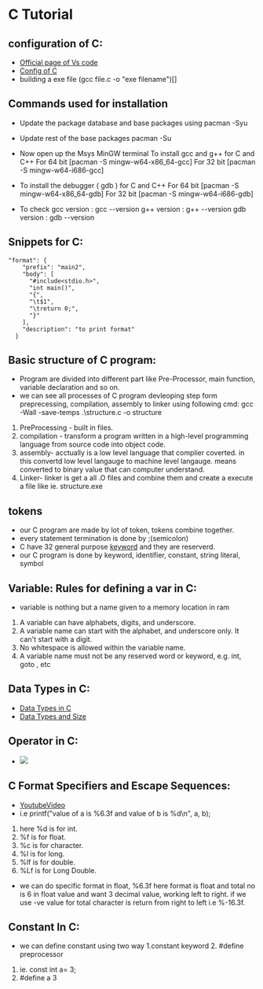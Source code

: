 # C Tutorial

## configuration of C:

- [Official page of Vs code](https://code.visualstudio.com/docs/cpp/config-mingw)
- [Config of C ](https://www.youtube.com/watch?v=0HD0pqVtsmw&list=LL&index=6&t=620s)
- building a exe file (gcc file.c -o "exe filename")[]

## Commands used  for installation
- Update the package database and base packages using
pacman -Syu

- Update rest of the base packages 
pacman -Su

- Now open up the Msys MinGW terminal
To install gcc and g++ for C and C++ 
For 64 bit
[pacman -S mingw-w64-x86_64-gcc]
For 32 bit
[pacman -S mingw-w64-i686-gcc]

- To install the debugger ( gdb ) for C and C++
For 64 bit
[pacman -S mingw-w64-x86_64-gdb]
For 32 bit
[pacman -S mingw-w64-i686-gdb]

- To check
gcc version : gcc --version
g++ version : g++ --version
gdb version : gdb --version


## Snippets for C:

```Js
"format": {
    "prefix": "main2",
    "body": [
      "#include<stdio.h>",
      "int main()",
      "{",
      "\t$1",
      "\treturn 0;",
      "}"
    ],
    "description": "to print format"
  }
```

## Basic structure of C program:

- Program are divided into different part like Pre-Processor, main function, variable declaration and so on.
- we can see all processes of C program devleoping step form preprecessing, compilation, assembly to linker using following cmd: gcc -Wall -save-temps .\structure.c -o structure

1. PreProcessing - built in files.
2. compilation - transform a program written in a high-level programming language from source code into object code.
3. assembly- acctually is a low level language that complier coverted. in this convertd low level langauge to machine level langauge. means converted to binary value that can computer understand.
4. Linker- linker is get a all .O files and combine them and create a execute a file like ie. structure.exe

## tokens

- our C program are made by lot of token, tokens combine together.
- every statement termination is done by ;(semicolon)
- C have 32 general purpose [keyword](https://docs.microsoft.com/en-us/cpp/c-language/c-keywords?view=msvc-170) and they are reserverd.
- our C program is done by keyword, identifier, constant, string literal, symbol

## Variable: Rules for defining a var in C:

- variable is nothing but a name given to a memory location in ram

1. A variable can have alphabets, digits, and underscore.
2. A variable name can start with the alphabet, and underscore only. It can't start with a digit.
3. No whitespace is allowed within the variable name.
4. A variable name must not be any reserved word or keyword, e.g. int, goto , etc

## Data Types in C:

- [Data Types in C ](https://www.javatpoint.com/data-types-in-c)
- [Data Types and Size](https://drive.google.com/file/d/12Qd4LsTvjHbqOilQVjUWk7J1-oPOKyjL/view?usp=sharing)

## Operator in C:

- ![](https://media.geeksforgeeks.org/wp-content/cdn-uploads/Operators-In-C.png)

## C Format Specifiers and Escape Sequences:

- [YoutubeVideo](https://www.youtube.com/watch?v=XETsCR2bXJI&list=PLu0W_9lII9aiXlHcLx-mDH1Qul38wD3aR&index=9)
- i.e printf("value of a is %6.3f and value of b is %d\n", a, b);

1. here %d is for int.
2. %f is for float.
3. %c is for character.
4. %l is for long.
5. %lf is for double.
6. %Lf is for Long Double.

- we can do specific format in float, %6.3f here format is float and total no is 6 in float value and want 3 decimal value, working left to right. if we use -ve value for total character is return from right to left i.e %-16.3f.

## Constant In C:

- we can define constant using two way 1.constant keyword 2. #define preprocessor

1. ie. const int a= 3;
2. #define a 3

